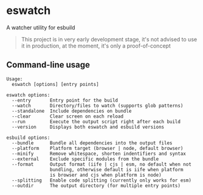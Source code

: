 # eswatch

A watcher utility for esbuild

> This project is in very early development stage, it's not advised to use it in production, at the moment, it's only a proof-of-concept

## Command-line usage

```
Usage:
  eswatch [options] [entry points]

eswatch options:
  --entry       Entry point for the build
  --watch       Directory/files to watch (supports glob patterns)
  --standalone  Include dependencies on bundle
  --clear       Clear screen on each reload
  --run         Execute the output script right after each build
  --version     Displays both eswatch and esbuild versions

esbuild options:
  --bundle      Bundle all dependencies into the output files
  --platform    Platform target (browser | node, default browser)
  --minify      Remove whitespace, shorten indentifiers and syntax
  --external    Exclude specific modules from the bundle
  --format      Output format (iife | cjs | esm, no default when not
                bundling, otherwise default is iife when platform
                is browser and cjs when platform is node)
  --splitting   Enable code splitting (currently only works for esm)
  --outdir      The output directory (for multiple entry points)
```

